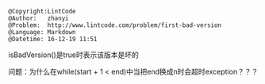 ```
@Copyright:LintCode
@Author:   zhanyi
@Problem:  http://www.lintcode.com/problem/first-bad-version
@Language: Markdown
@Datetime: 16-12-19 11:51
```

isBadVersion()是true时表示该版本是坏的

问题：为什么在while(start + 1 < end)中当把end换成n时会超时exception？？？